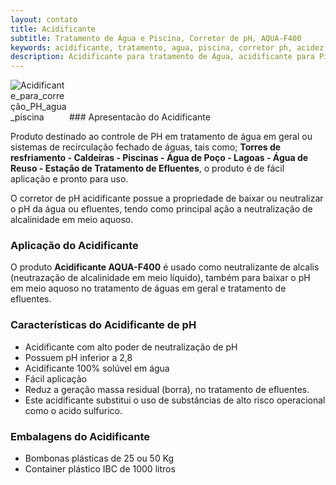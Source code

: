 ```yaml
---
layout: contato
title: Acidificante
subtitle: Tratamento de Água e Piscina, Corretor de pH, AQUA-F400
keywords: acidificante, tratamento, agua, piscina, corretor ph, acidez
description: Acidificante para tratamento de Água, acidificante para Piscina, Corretor de pH, AQUA-F400, corretor de alcidez.
---
```

<img class="img-responsive pull-Right" style="max-width: 90;" src="../../website/images/Acidificante_ph_piscina.jpg" alt="Acidificante_para_correção_PH_agua_piscina">
### Apresentacão do Acidificante

Produto destinado ao controle de PH em tratamento de água em geral ou sistemas de recirculação fechado de águas, tais como; **Torres de resfriamento - Caldeiras - Piscinas - Água de Poço - Lagoas - Água de Reuso - Estação de Tratamento de Efluentes**, o produto é de fácil aplicação e pronto para uso.

O corretor de pH acidificante possue a propriedade de baixar ou neutralizar o pH da água ou efluentes, tendo como principal ação a neutralização de alcalinidade em meio aquoso.

### Aplicação do Acidificante
O produto **Acidificante AQUA-F400** é usado como neutralizante de alcalis (neutrazação de alcalinidade em meio líquido), também para baixar o pH em meio aquoso no tratamento de águas em geral e tratamento de efluentes.

### Características do Acidificante de pH

- Acidificante com alto poder de neutralização de pH
- Possuem pH inferior a 2,8
- Acidificante 100% solúvel em água
- Fácil aplicação
- Reduz a geração massa residual (borra), no tratamento de efluentes.
- Este acidificante substitui o uso de substâncias de alto risco operacional como o acido sulfurico.

### Embalagens do Acidificante

- Bombonas plásticas de 25 ou 50 Kg
- Container plástico IBC de 1000 litros

